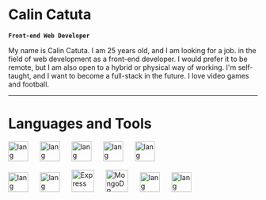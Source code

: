 # Calin Catuta

**`Front-end Web Developer`**

My name is Calin Catuta. I am 25 years old, and I am looking for a job.
in the field of web development as a front-end developer.
I would prefer it to be remote, but I am also open to a hybrid or physical way of working.
I'm self-taught, and I want to become a full-stack in the future.
I love video games and football.

---

# Languages and Tools

<img
      aling="left"
      alt="lang"
      width="40px"
      style="padding-right:20px"
      src="https://cdn.jsdelivr.net/gh/devicons/devicon/icons/git/git-original.svg"
    />
<img
      aling="left"
      alt="lang"
      width="40px"
      style="padding-right:20px"
      src="https://cdn.jsdelivr.net/gh/devicons/devicon/icons/vscode/vscode-original.svg"
    />
<img
      aling="left"
      alt="lang"
      width="40px"
      style="padding-right:20px"
      src="https://cdn.jsdelivr.net/gh/devicons/devicon/icons/html5/html5-plain.svg"
    />
<img
      aling="left"
      alt="lang"
      width="40px"
      style="padding-right:20px"
      src="https://cdn.jsdelivr.net/gh/devicons/devicon/icons/css3/css3-plain.svg"
     />
<img
      aling="left"
      alt="lang"
      width="40px"
      style="padding-right:20px"
      src="https://cdn.jsdelivr.net/gh/devicons/devicon/icons/sass/sass-original.svg"
     />

<img   
      aling="left"
      alt="lang"
      width="40px"
      style="padding-right:20px"
      src="https://cdn.jsdelivr.net/gh/devicons/devicon/icons/bootstrap/bootstrap-original.svg" 
      />
<img
      aling="left"
      alt="lang"
      width="40px"
      style="padding-right:20px"
      src="https://cdn.jsdelivr.net/gh/devicons/devicon/icons/javascript/javascript-plain.svg"
     />
      <img src="https://skillicons.dev/icons?i=express" width="45" height="45" style="padding-right:20px" alt="Express" />
      <img src="https://skillicons.dev/icons?i=mongodb" width="45" height="45" style="padding-right:20px" alt="MongoDB" />
<img
      aling="left"
      alt="lang"
      width="40px"
      style="padding-right:20px"
      src="https://cdn.jsdelivr.net/gh/devicons/devicon/icons/react/react-original.svg"
     />
<img
      aling="left"
      alt="lang"
      width="40px"
      style="padding-right:20px"
      src="https://cdn.jsdelivr.net/gh/devicons/devicon/icons/nodejs/nodejs-original.svg"
     />
<br/>

#
